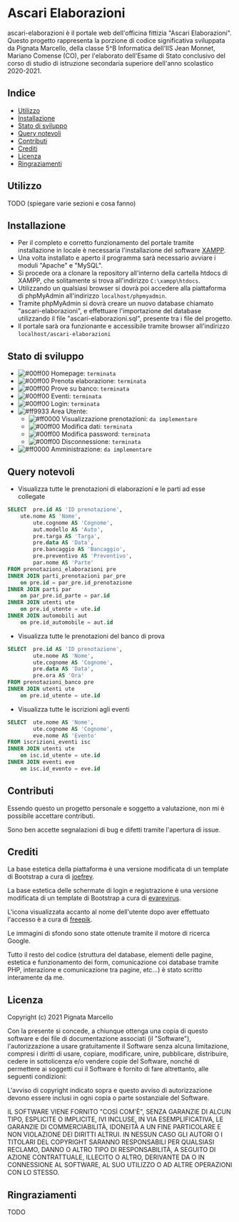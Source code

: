 # Ascari Elaborazioni
ascari-elaborazioni è il portale web dell'officina fittizia "Ascari Elaborazioni". Questo progetto rappresenta la porzione di codice significativa sviluppata da Pignata Marcello, della classe 5^B Informatica dell'IIS Jean Monnet, Mariano Comense (CO), per l'elaborato dell'Esame di Stato conclusivo del corso di studio di istruzione secondaria superiore dell'anno scolastico 2020-2021.

## Indice

* [Utilizzo](#utilizzo)
* [Installazione](#installazione)
* [Stato di sviluppo](#stato-di-sviluppo)
* [Query notevoli](#query-notevoli)
* [Contributi](#contributi)
* [Crediti](#crediti)
* [Licenza](#licenza)
* [Ringraziamenti](#ringraziamenti)

## Utilizzo
	 
TODO (spiegare varie sezioni e cosa fanno)

## Installazione
* Per il completo e corretto funzionamento del portale tramite installazione in locale è necessaria l'installazione del software [XAMPP](https://www.apachefriends.org/).
* Una volta installato e aperto il programma sarà necessario avviare i moduli  "Apache" e "MySQL".
* Si procede ora a clonare la repository all'interno della cartella htdocs di XAMPP, che solitamente si trova all'indirizzo `C:\xampp\htdocs`.
* Utilizzando un qualsiasi browser si dovrà poi accedere alla piattaforma di phpMyAdmin all'indirizzo `localhost/phpmyadmin`.
* Tramite phpMyAdmin si dovrà creare un nuovo database chiamato "ascari-elaborazioni", e effettuare l'importazione del database utilizzando il file "ascari-elaborazioni.sql", presente tra i file del progetto.
* Il portale sarà ora funzionante e accessibile tramite browser all'indirizzo `localhost/ascari-elaborazioni`

## Stato di sviluppo
* ![#00ff00](https://via.placeholder.com/15/00ff00/000000?text=+) Homepage: `terminata`
* ![#00ff00](https://via.placeholder.com/15/00ff00/000000?text=+) Prenota elaborazione: `terminata`
* ![#00ff00](https://via.placeholder.com/15/00ff00/000000?text=+) Prove su banco: `terminata`
* ![#00ff00](https://via.placeholder.com/15/00ff00/000000?text=+) Eventi: `terminata`
* ![#00ff00](https://via.placeholder.com/15/00ff00/000000?text=+) Login: `terminata`
* ![#ff9933](https://via.placeholder.com/15/ff9933/000000?text=+) Area Utente:
  * ![#ff0000](https://via.placeholder.com/15/ff0000/000000?text=+) Visualizzazione prenotazioni: `da implementare`
  * ![#00ff00](https://via.placeholder.com/15/00ff00/000000?text=+) Modifica dati: `terminata`
  * ![#00ff00](https://via.placeholder.com/15/00ff00/000000?text=+) Modifica password: `terminata`
  * ![#00ff00](https://via.placeholder.com/15/00ff00/000000?text=+) Disconnessione: `terminata`
* ![#ff0000](https://via.placeholder.com/15/ff0000/000000?text=+) Amministrazione: `da implementare`

## Query notevoli

* Visualizza tutte le prenotazioni di elaborazioni e le parti ad esse collegate
```sql
SELECT 	pre.id AS 'ID prenotazione',
	ute.nome AS 'Nome',
        ute.cognome AS 'Cognome',
        aut.modello AS 'Auto',
        pre.targa AS 'Targa',
        pre.data AS 'Data',
        pre.bancaggio AS 'Bancaggio',
        pre.preventivo AS 'Preventivo',
        par.nome AS 'Parte'
FROM prenotazioni_elaborazioni pre
INNER JOIN parti_prenotazioni par_pre
    on pre.id = par_pre.id_prenotazione
INNER JOIN parti par
    on par_pre.id_parte = par.id
INNER JOIN utenti ute
    on pre.id_utente = ute.id
INNER JOIN automobili aut
    on pre.id_automobile = aut.id
```

* Visualizza tutte le prenotazioni del banco di prova
```sql
SELECT  pre.id AS 'ID prenotazione',
        ute.nome AS 'Nome',
        ute.cognome AS 'Cognome',
        pre.data AS 'Data',
        pre.ora AS 'Ora'
FROM prenotazioni_banco pre
INNER JOIN utenti ute
    on pre.id_utente = ute.id
```

* Visualizza tutte le iscrizioni agli eventi
```sql
SELECT  ute.nome AS 'Nome',
        ute.cognome AS 'Cognome',
        eve.nome AS 'Evento'
FROM iscrizioni_eventi isc
INNER JOIN utenti ute
    on isc.id_utente = ute.id
INNER JOIN eventi eve
    on isc.id_evento = eve.id
```

## Contributi
Essendo questo un progetto personale e soggetto a valutazione, non mi è possibile accettare contributi.

Sono ben accette segnalazioni di bug e difetti tramite l'apertura di issue.

## Crediti
La base estetica della piattaforma è una versione modificata di un template di Bootstrap a cura di [joefrey](https://colorlib.com/wp/author/joefreymahusay/).

La base estetica delle schermate di login e registrazione è una versione modificata di un template di Bootstrap a cura di [evarevirus](https://bootsnipp.com/evarevirus).

L'icona visualizzata accanto al nome dell'utente dopo aver effettuato l'accesso è a cura di [freepik](https://www.flaticon.com/authors/freepik).

Le immagini di sfondo sono state ottenute tramite il motore di ricerca Google.

Tutto il resto del codice (struttura del database, elementi delle pagine, estetica e funzionamento dei form, comunicazione coi database tramite PHP, interazione e comunicazione tra pagine, etc...) è stato scritto interamente da me.

## Licenza
Copyright (c) 2021 Pignata Marcello

Con la presente si concede, a chiunque ottenga una copia di questo software e dei file di documentazione associati (il "Software"), l'autorizzazione a usare gratuitamente il Software senza alcuna limitazione, compresi i diritti di usare, copiare, modificare, unire, pubblicare, distribuire, cedere in sottolicenza e/o vendere copie del Software, nonché di permettere ai soggetti cui il Software è fornito di fare altrettanto, alle seguenti condizioni:

L'avviso di copyright indicato sopra e questo avviso di autorizzazione devono essere inclusi in ogni copia o parte sostanziale del Software.

IL SOFTWARE VIENE FORNITO "COSÌ COM'È", SENZA GARANZIE DI ALCUN TIPO, ESPLICITE O IMPLICITE, IVI INCLUSE, IN VIA ESEMPLIFICATIVA, LE GARANZIE DI COMMERCIABILITÀ, IDONEITÀ A UN FINE PARTICOLARE E NON VIOLAZIONE DEI DIRITTI ALTRUI. IN NESSUN CASO GLI AUTORI O I TITOLARI DEL COPYRIGHT SARANNO RESPONSABILI PER QUALSIASI RECLAMO, DANNO O ALTRO TIPO DI RESPONSABILITÀ, A SEGUITO DI AZIONE CONTRATTUALE, ILLECITO O ALTRO, DERIVANTE DA O IN CONNESSIONE AL SOFTWARE, AL SUO UTILIZZO O AD ALTRE OPERAZIONI CON LO STESSO.

## Ringraziamenti
TODO
